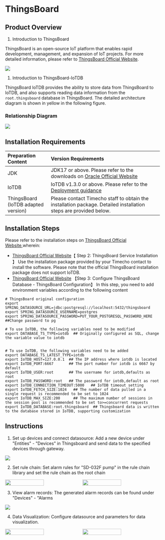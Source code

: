 <!--

    Licensed to the Apache Software Foundation (ASF) under one
    or more contributor license agreements.  See the NOTICE file
    distributed with this work for additional information
    regarding copyright ownership.  The ASF licenses this file
    to you under the Apache License, Version 2.0 (the
    "License"); you may not use this file except in compliance
    with the License.  You may obtain a copy of the License at
    
        http://www.apache.org/licenses/LICENSE-2.0
    
    Unless required by applicable law or agreed to in writing,
    software distributed under the License is distributed on an
    "AS IS" BASIS, WITHOUT WARRANTIES OR CONDITIONS OF ANY
    KIND, either express or implied.  See the License for the
    specific language governing permissions and limitations
    under the License.

-->
# ThingsBoard

## Product Overview

1. Introduction to ThingsBoard

  ThingsBoard is an open-source IoT platform that enables rapid development, management, and expansion of IoT projects. For more detailed information, please refer to [ThingsBoard Official Website](https://thingsboard.io/docs/getting-started-guides/what-is-thingsboard/).

  ![](https://alioss.timecho.com/docs/img/ThingsBoard-en1.png)

1. Introduction to ThingsBoard-IoTDB

  ThingsBoard IoTDB provides the ability to store data from ThingsBoard to IoTDB, and also supports reading data information from the `root.thingsboard` database in ThingsBoard. The detailed architecture diagram is shown in yellow in the following figure.

### Relationship Diagram

  ![](https://alioss.timecho.com/docs/img/Thingsboard-2.png)

## Installation Requirements

| **Preparation Content**                   | **Version Requirements**                                     |
| :---------------------------------------- | :----------------------------------------------------------- |
| JDK                                       | JDK17 or above. Please refer to the downloads on [Oracle Official Website](https://www.oracle.com/java/technologies/downloads/) |
| IoTDB                                     |IoTDB v1.3.0 or above. Please refer to the [Deployment guidance](../Deployment-and-Maintenance/IoTDB-Package_timecho.md) |
| ThingsBoard<br /> (IoTDB adapted version) | Please contact Timecho staff to obtain the installation package. Detailed installation steps are provided below. |

## Installation Steps

Please refer to the installation steps on [ThingsBoard Official Website](https://thingsboard.io/docs/user-guide/install/ubuntu/),wherein:

- [ThingsBoard Official Website](https://thingsboard.io/docs/user-guide/install/ubuntu/)【 Step 2: ThingsBoard Service Installation 】 Use the installation package provided by your Timecho contact to install the software. Please note that the official ThingsBoard installation package does not support IoTDB.
- [ThingsBoard Official Website](https://thingsboard.io/docs/user-guide/install/ubuntu/) 【Step 3: Configure ThingsBoard Database - ThingsBoard Configuration】 In this step, you need to add environment variables according to the following content

```Shell
# ThingsBoard original configuration
export SPRING_DATASOURCE_URL=jdbc:postgresql://localhost:5432/thingsboard
export SPRING_DATASOURCE_USERNAME=postgres
export SPRING_DATASOURCE_PASSWORD=PUT_YOUR_POSTGRESQL_PASSWORD_HERE ##Change password to pg

# To use IoTDB, the following variables need to be modified
export DATABASE_TS_TYPE=iotdb  ## Originally configured as SQL, change the variable value to iotdb


# To use IoTDB, the following variables need to be added
export DATABASE_TS_LATEST_TYPE=iotdb
export IoTDB_HOST=127.0.0.1  ## The IP address where iotdb is located
export IoTDB_PORT:6667       ## The port number for iotdb is 6667 by default
export IoTDB_USER:root       ## The username for iotdb,defaults as root
export IoTDB_PASSWORD:root   ## The password for iotdb,default as root
export IoTDB_CONNECTION_TIMEOUT:5000   ## IoTDB timeout setting
export IoTDB_FETCH_SIZE:1024   ## The number of data pulled in a single request is recommended to be set to 1024
export IoTDB_MAX_SIZE:200      ## The maximum number of sessions in the session pool is recommended to be set to>=concurrent requests
export IoTDB_DATABASE:root.thingsboard  ## Thingsboard data is written to the database stored in IoTDB, supporting customization
```

## Instructions

1. Set up devices and connect datasource: Add a new device under "Entities" - "Devices" in Thingsboard and send data to the specified devices through gateway.

  ![](https://alioss.timecho.com/docs/img/Thingsboard-en2.png)

2. Set rule chain: Set alarm rules for "SD-032F pump" in the rule chain library and set the rule chain as the root chain

  <div style="display: flex;justify-content: space-between;">           
    <img src="https://alioss.timecho.com/docs/img/thingsboard-en3.png" alt=" " style="width: 50%;"/>
    <img src="https://alioss.timecho.com/docs/img/thingsborad-en4.png" alt=" " style="width: 50%;"/>     
  </div>


3. View alarm records: The generated alarm records can be found under "Devices" - "Alarms

  ![](https://alioss.timecho.com/docs/img/Thingsboard-en5.png)

4. Data Visualization: Configure datasource and parameters for data visualization.

 <div style="display: flex;justify-content: space-between;">           
    <img src="https://alioss.timecho.com/upload/thingsboard-en1.png" alt=" " style="width: 50%;"/>
    <img src="https://alioss.timecho.com/docs/img/thingsboard-en7.png" alt=" " style="width: 50%;"/>     
 </div>